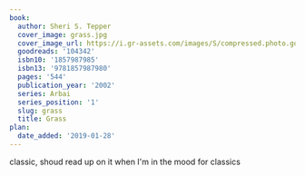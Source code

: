 ```yaml
---
book:
  author: Sheri S. Tepper
  cover_image: grass.jpg
  cover_image_url: https://i.gr-assets.com/images/S/compressed.photo.goodreads.com/books/1348772895l/104342.jpg
  goodreads: '104342'
  isbn10: '1857987985'
  isbn13: '9781857987980'
  pages: '544'
  publication_year: '2002'
  series: Arbai
  series_position: '1'
  slug: grass
  title: Grass
plan:
  date_added: '2019-01-28'
---
```


classic, shoud read up on it when I'm in the mood for classics
